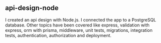 ## api-design-node

I created an api design with Node.js. I connected the app to a PostgreSQL database. Other topics have been covered like express, validation with express, orm with prisma, middleware, unit tests, migrations, integration tests, authentication, authorization and deployment. 
